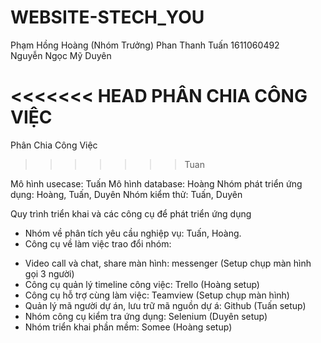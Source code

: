 # WEBSITE-STECH_YOU

Phạm Hồng Hoàng (Nhóm Trưởng)
Phan Thanh Tuấn 1611060492  
Nguyễn Ngọc Mỹ Duyên  

<<<<<<< HEAD
PHÂN CHIA CÔNG VIỆC
=======
Phân Chia Công Việc 
>>>>>>> Tuan

Mô hình usecase: Tuấn
Mô hình database: Hoàng
Nhóm phát triển ứng dụng: Hoàng, Tuấn, Duyên
Nhóm kiểm thử: Tuấn, Duyên

Quy trình triển khai và các công cụ để phát triển ứng dụng
- Nhóm về phân tích yêu cầu nghiệp vụ: Tuấn, Hoàng.
- Công cụ về làm việc trao đổi nhóm:
+ Video call và chat, share màn hình: messenger (Setup chụp màn hình gọi 3 người)
+ Công cụ quản lý timeline công việc: Trello (Hoàng setup)
+ Công cụ hỗ trợ cùng làm việc: Teamview (Setup chụp màn hình)
+ Quản lý mã người dự án, lưu trữ mã nguồn dự á: Github (Tuấn setup)
+ Nhóm công cụ kiểm tra ứng dụng: Selenium (Duyên setup)
+ Nhóm triển khai phần mềm: Somee (Hoàng setup)
